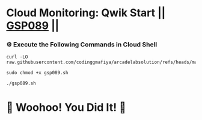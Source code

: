 # Cloud Monitoring: Qwik Start || [GSP089](https://www.cloudskillsboost.google/focuses/10599?parent=catalog) ||

### ⚙️ Execute the Following Commands in Cloud Shell

```
curl -LO raw.githubusercontent.com/codinggmafiya/arcadelabsolution/refs/heads/main/Cloud%20Monitoring%20Qwik%20Start/gsp089.sh

sudo chmod +x gsp089.sh

./gsp089.sh
```

# 🎉 Woohoo! You Did It! 🎉

